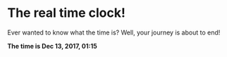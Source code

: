 # The real time clock!

Ever wanted to know what the time is? Well, your journey is about to end!

**The time is Dec 13, 2017, 01:15**